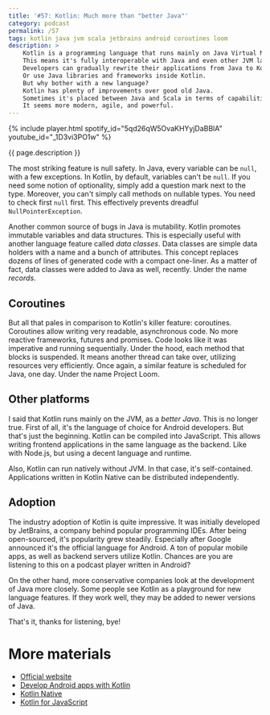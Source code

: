 ```yaml
---
title: '#57: Kotlin: Much more than "better Java"'
category: podcast
permalink: /57
tags: kotlin java jvm scala jetbrains android coroutines loom
description: >
    Kotlin is a programming language that runs mainly on Java Virtual Machine.
    This means it's fully interoperable with Java and even other JVM languages.
    Developers can gradually rewrite their applications from Java to Kotlin.
    Or use Java libraries and frameworks inside Kotlin.
    But why bother with a new language?
    Kotlin has plenty of improvements over good old Java.
    Sometimes it's placed between Java and Scala in terms of capabilities.
    It seems more modern, agile, and powerful.
---
```


{% include player.html spotify_id="5qd26qW5OvaKHYyjDaBBlA" youtube_id="_1D3vi3PO1w" %}

{{ page.description }}

The most striking feature is null safety.
In Java, every variable can be `null`, with a few exceptions.
In Kotlin, by default, variables can't be `null`.
If you need some notion of optionality, simply add a question mark next to the type.
Moreover, you can't simply call methods on nullable types.
You need to check first `null` first.
This effectively prevents dreadful `NullPointerException`.

Another common source of bugs in Java is mutability.
Kotlin promotes immutable variables and data structures.
This is especially useful with another language feature called _data classes_.
Data classes are simple data holders with a name and a bunch of attributes.
This concept replaces dozens of lines of generated code with a compact one-liner.
As a matter of fact, data classes were added to Java as well, recently.
Under the name _records_.

## Coroutines

But all that pales in comparison to Kotlin's killer feature: coroutines.
Coroutines allow writing very readable, asynchronous code.
No more reactive frameworks, futures and promises.
Code looks like it was imperative and running sequentially.
Under the hood, each method that blocks is suspended.
It means another thread can take over, utilizing resources very efficiently.
Once again, a similar feature is scheduled for Java, one day.
Under the name Project Loom.

## Other platforms

I said that Kotlin runs mainly on the JVM, as a _better Java_.
This is no longer true.
First of all, it's the language of choice for Android developers.
But that's just the beginning.
Kotlin can be compiled into JavaScript.
This allows writing frontend applications in the same language as the backend.
Like with Node.js, but using a decent language and runtime.

Also, Kotlin can run natively without JVM.
In that case, it's self-contained.
Applications written in Kotlin Native can be distributed independently.

## Adoption

The industry adoption of Kotlin is quite impressive.
It was initially developed by JetBrains, a company behind popular programming IDEs.
After being open-sourced, it's popularity grew steadily.
Especially after Google announced it's the official language for Android.
A ton of popular mobile apps, as well as backend servers utilize Kotlin.
Chances are you are listening to this on a podcast player written in Android?

On the other hand, more conservative companies look at the development of Java more closely.
Some people see Kotlin as a playground for new language features.
If they work well, they may be added to newer versions of Java.

That's it, thanks for listening, bye!

# More materials

* [Official website](https://kotlinlang.org/)
* [Develop Android apps with Kotlin](https://developer.android.com/kotlin)
* [Kotlin Native](https://kotlinlang.org/docs/native-overview.html)
* [Kotlin for JavaScript](https://kotlinlang.org/docs/js-overview.html)
